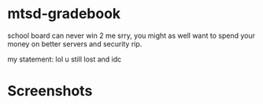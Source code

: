 # mtsd-gradebook

school board can never win 2 me srry, you might as well want to spend your money on better servers and security rip.

my statement:
lol u still lost and idc 

# Screenshots


